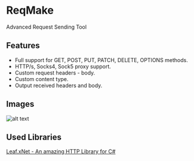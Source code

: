 # ReqMake
Advanced Request Sending Tool

## Features
+ Full support for GET, POST, PUT, PATCH, DELETE, OPTIONS methods.
+ HTTP/s, Socks4, Sock5 proxy support.
+ Custom request headers - body.
+ Custom content type.
+ Output received headers and body.

## Images
![alt text](https://i.gyazo.com/834f24e25288b6dc1233bab8a93720f5.png "ReqMake Menu")

## Used Libraries
[Leaf.xNet - An amazing HTTP Library for C# ](https://github.com/csharp-leaf/Leaf.xNet)

